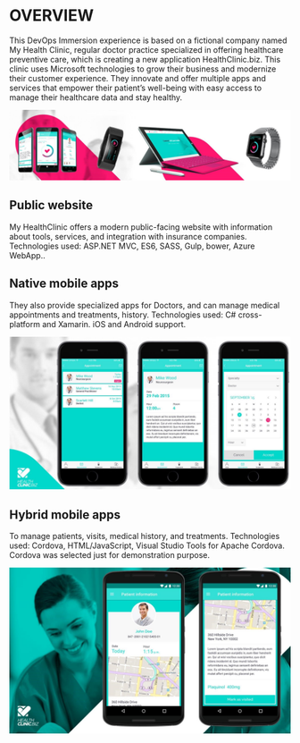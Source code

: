 # OVERVIEW

This DevOps Immersion experience is based on a fictional company named My Health Clinic, regular doctor practice specialized in offering healthcare preventive care,  which is creating a new application HealthClinic.biz. This clinic uses Microsoft technologies to grow their business and modernize their customer experience. They innovate and offer multiple apps and services that empower their patient’s well-being with easy access to manage their healthcare data and stay healthy.

![](img/mhc/image1.jpg)

## Public website

My HealthClinic offers a modern public-facing  website with information about tools, services, and integration with insurance companies. 
Technologies used: ASP.NET MVC, ES6, SASS, Gulp, bower, Azure WebApp..

## Native mobile apps

They also provide specialized apps for Doctors, and can manage medical appointments and treatments, history.
Technologies used: C# cross-platform and Xamarin. iOS and Android support.

![](img/mhc/image2.jpg)

## Hybrid mobile apps 

To manage patients, visits, medical history, and treatments.
Technologies used: Cordova, HTML/JavaScript, Visual Studio Tools for Apache Cordova. Cordova was selected just for demonstration purpose.

![](img/mhc/image3.jpg)


